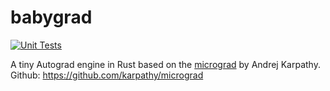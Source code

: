 # babygrad
[![Unit Tests](https://github.com/KrisJE/babygrad/actions/workflows/rust.yml/badge.svg)](https://github.com/KrisJE/babygrad/actions/workflows/rust.yml)

A tiny Autograd engine in Rust based on the [micrograd](https://www.youtube.com/watch?v=VMj-3S1tku0) by Andrej Karpathy.
Github: https://github.com/karpathy/micrograd
